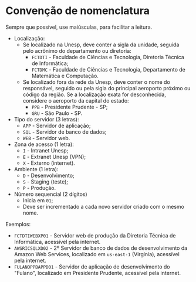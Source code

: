# Convenção de nomenclatura

Sempre que possível, use maiúsculas, para facilitar a leitura.

- Localização:
  - Se localizado na Unesp, deve conter a sigla da unidade, seguida pelo acrônimo do departamento ou diretoria:
    - `FCTDTI` - Faculdade de Ciências e Tecnologia, Diretoria Técnica de Informática;
    - `FCTDMC` - Faculdade de Ciências e Tecnologia, Departamento de Matemática e Computação.
  - Se localizado fora da rede da Unesp, deve conter o nome do responsável, seguido ou pela sigla do principal aeroporto próximo ou código da região. Se a localização exata for desconhecida, considere o aeroporto da capital do estado:
    - `PPB` - Presidente Prudente - SP;
    - `GRU` - São Paulo - SP.
- Tipo do servidor (3 letras):
  - `APP` - Servidor de aplicação;
  - `SQL` - Servidor de banco de dados;
  - `WEB` - Servidor web.
- Zona de acesso (1 letra):
  - `I` - Intranet Unesp;
  - `E` - Extranet Unesp (VPN);
  - `X` - Externo (internet).
- Ambiente (1 letra):
  - `D` - Desenvolvimento;
  - `S` - Staging (teste);
  - `P` - Produção.
- Número sequencial (2 dígitos)
  - Inicia em `01`;
  - Deve ser incrementado a cada novo servidor criado com o mesmo nome.

Exemplos:

- `FCTDTIWEBXP01` - Servidor web de produção da Diretoria Técnica de Informática, acessível pela internet.
- `AWSRICSQLXD02` - 2º Servidor de banco de dados de desenvolvimento da Amazon Web Services, localizado em `us-east-1` (Virginia), acessível pela internet.
- `FULANOPPBAPPD01` - Servidor de aplicação de desenvolvimento do "Fulano", localizado em Presidente Prudente, acessível pela internet.

